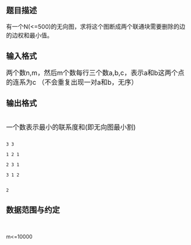 ## 题目描述

<p><span style="font-size: medium">有一个N(<=500)的无向图，求将这个图断成两个联通块需要删除的边的边权和最小值。<br> </span></p>

## 输入格式

<p><font size="4">两个数n,m，然后m个数每行三个数a,b,c，表示a和b这两个点的连系为c （不会重复出现一对a和b，无序）<br> </font></p>

## 输出格式

<p><font size="4"> <br> 一个数表示最小的联系度和(即无向图最小割)<br> </font></p>

```input1
3 3
1 2 1
2 3 1
3 1 2
```
```output1
2
```
## 数据范围与约定

<p><br><br> m<=10000</p>

